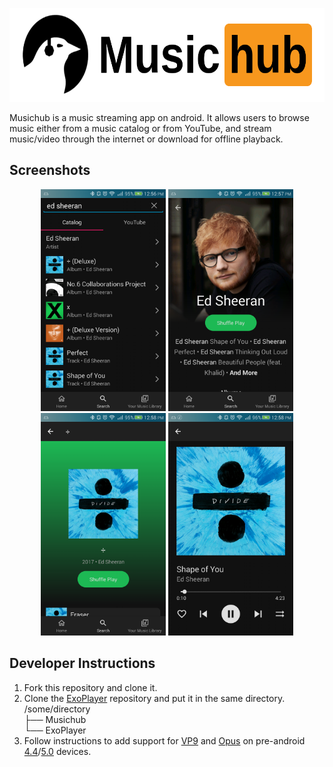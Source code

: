 <a href="https://github.com/williamrob104/Musichub" target="_blank"><p align="center"><img src="./images/musichub_banner.png" alt="Musichub" height="150px"></p></a>

Musichub is a music streaming app on android. It allows users to browse music either from a music catalog or from YouTube, and stream music/video through the internet or download for offline playback.

## Screenshots
<p align="center">
<img src="./images/screenshot_search_catalog.png" width="200"/> 
<img src="./images/screenshot_catalog_artist.png" width="200"/> 
<img src="./images/screenshot_catalog_album.png" width="200"/>
<img src="./images/screenshot_play.png" width="200"/>
</p>

## Developer Instructions
1. Fork this repository and clone it.
2. Clone the [ExoPlayer](https://github.com/google/ExoPlayer) repository and put it in the same directory.  
/some/directory  
├── Musichub  
└── ExoPlayer
3. Follow instructions to add support for [VP9](https://github.com/google/ExoPlayer/tree/release-v2/extensions/vp9) and [Opus](https://github.com/google/ExoPlayer/tree/release-v2/extensions/opus) on pre-android [4.4](https://developer.android.com/guide/topics/media/media-formats#video-codecs)/[5.0](https://developer.android.com/guide/topics/media/media-formats#audio-codecs) devices.